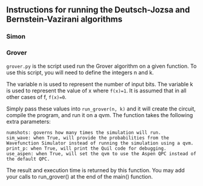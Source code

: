 ## Instructions for running the Deutsch-Jozsa and Bernstein-Vazirani algorithms

### Simon


### Grover

```grover.py``` is the script used run the Grover algorithm on a given function. 
To use this script, you will need to define the integers n and k. 

The variable n is used to represent the number of input bits. The variable k is used 
to represent the value of x where ```f(x)=1```. It is assumed that in all other cases of 
f, ```f(x)=0```. 

Simply pass these values into ```run_grover(n, k)``` and it will create the circuit, 
compile the program, and run it on a qvm. The function takes the following 
extra parameters:
 
    numshots: governs how many times the simulation will run.
    sim_wave: when True, will provide the probabilities from the Wavefunction Simulator instead of running the simulation using a qvm.
    print_p: when True, will print the Quil code for debugging.
    use_aspen: when True, will set the qvm to use the Aspen QPC instead of the default QPC. 

The result and execution time is returned by this function. 
You may add your calls to run_grover() at the end of the main() function.